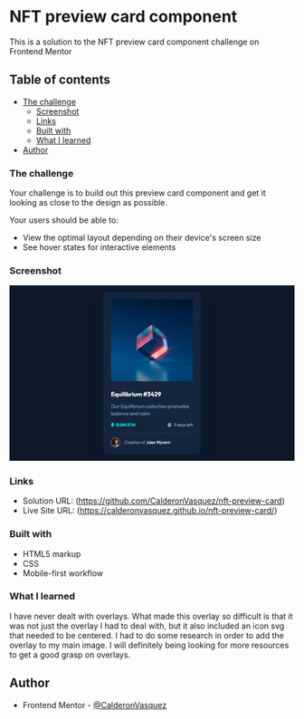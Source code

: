 # NFT preview card component

This is a solution to the NFT preview card component challenge on Frontend Mentor

## Table of contents

- [The challenge](#the-challenge)
  - [Screenshot](#screenshot)
  - [Links](#links)
  - [Built with](#built-with)
  - [What I learned](#what-i-learned)
- [Author](#author)


### The challenge

Your challenge is to build out this preview card component and get it looking as close to the design as possible.

Your users should be able to:

- View the optimal layout depending on their device's screen size
- See hover states for interactive elements

### Screenshot

![Screenshot](https://github.com/CalderonVasquez/nft-preview-card/blob/901be491cf4b6de42136861705e5bf71b9b61f13/screenshot/NFT%20preview%20card%20component.png)

### Links

- Solution URL: (https://github.com/CalderonVasquez/nft-preview-card)
- Live Site URL: (https://calderonvasquez.github.io/nft-preview-card/)

### Built with

- HTML5 markup
- CSS
- Mobile-first workflow

### What I learned

I have never dealt with overlays. What made this overlay so difficult is that it was not just the overlay I had  to deal with, but it also included an icon svg that needed to be centered. I had to do some research in order to add the overlay to my main image. I will definitely being looking for more resources to get a good grasp on overlays.

## Author

- Frontend Mentor - [@CalderonVasquez](https://www.frontendmentor.io/profile/CalderonVasquez)
